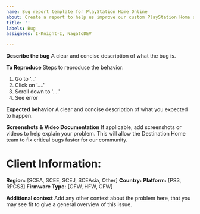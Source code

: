 ```yaml
---
name: Bug report template for PlayStation Home Online
about: Create a report to help us improve our custom PlayStation Home servers.
title: ''
labels: Bug
assignees: I-Knight-I, NagatoDEV

---
```


**Describe the bug**
A clear and concise description of what the bug is.

**To Reproduce**
Steps to reproduce the behavior:

1. Go to '...'
2. Click on '....'
3. Scroll down to '....'
4. See error

**Expected behavior**
A clear and concise description of what you expected to happen.

**Screenshots & Video Documentation**
If applicable, add screenshots or videos to help explain your problem. This will allow the Destination Home team to fix critical bugs faster for our community. 

# Client Information:
**Region:** [SCEA, SCEE, SCEJ, SCEAsia, Other]
**Country:** 
**Platform:** [PS3, RPCS3]
**Firmware Type:** [OFW, HFW, CFW]

**Additional context**
Add any other context about the problem here, that you may see fit to give a general overview of this issue.
